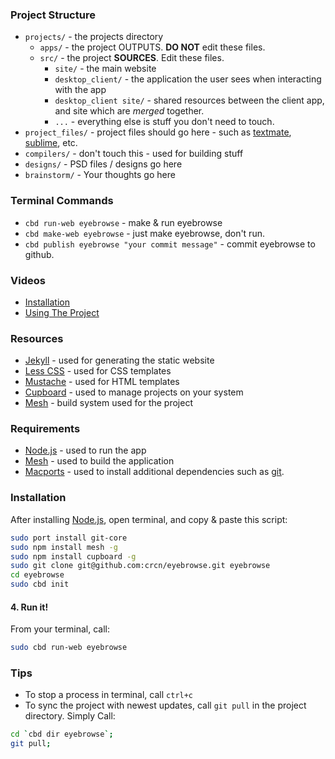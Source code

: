 

### Project Structure

- `projects/` - the projects directory
	- `apps/` - the project OUTPUTS. **DO NOT** edit these files.
	- `src/` - the project **SOURCES**. Edit these files.
		- `site/` - the main website
		- `desktop_client/` - the application the user sees when interacting with the app
		- `desktop_client site/` - shared resources between the client app, and site which are *merged* together.
		- `...` - everything else is stuff you don't need to touch.
- `project_files/` - project files should go here - such as [textmate](http://macromates.com/), [sublime](http://www.sublimetext.com/), etc.
- `compilers/` - don't touch this - used for building stuff
- `designs/` - PSD files / designs go here
- `brainstorm/` - Your thoughts go here

### Terminal Commands

- `cbd run-web eyebrowse` - make & run eyebrowse
- `cbd make-web eyebrowse` - just make eyebrowse, don't run.
- `cbd publish eyebrowse "your commit message"` - commit eyebrowse to github.


### Videos

- [Installation](http://cl.ly/0G0L1u1a3F0Q0u0z293i)
- [Using The Project](http://cl.ly/2d1w0f0r2N1V1N3e0k1F)


### Resources

- [Jekyll](http://jekyllrb.com/) - used for generating the static website
- [Less CSS](http://lesscss.org/) - used for CSS templates
- [Mustache](http://mustache.github.com/) - used for HTML templates
- [Cupboard](https://github.com/crcn/cupboard) - used to manage projects on your system
- [Mesh](https://github.com/crcn/mesh) - build system used for the project


### Requirements

- [Node.js](http://nodejs.org/) - used to run the app
- [Mesh](https://github.com/crcn/mesh) - used to build the application
- [Macports](http://www.macports.org/) - used to install additional dependencies such as [git](http://git-scm.com/).


### Installation

After installing [Node.js](http://nodejs.org/), open terminal, and copy & paste this script:

```bash
sudo port install git-core
sudo npm install mesh -g
sudo npm install cupboard -g
sudo git clone git@github.com:crcn/eyebrowse.git eyebrowse
cd eyebrowse 
sudo cbd init
```

#### 4. Run it!

From your terminal, call:

```bash
sudo cbd run-web eyebrowse
```

### Tips

- To stop a process in terminal, call `ctrl+c`
- To sync the project with newest updates, call `git pull` in the project directory. Simply Call:

```bash
cd `cbd dir eyebrowse`;
git pull;
```





